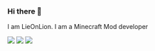### Hi there 👋

I am LieOnLion. I am a Minecraft Mod developer


![](https://img.shields.io/youtube/channel/subscribers/UCRW9cQ_rbr1K30obCA4oHUQ?style=for-the-badge&type=members&logo=youtube&logoColor=white&label=youtube&labelColor=5C27CE&color=555555) ![](https://img.shields.io/endpoint.svg?url=https://shieldsio-patreon.vercel.app/api?username=lieonlion&type=patrons&color=555555&labelColor=5C27CE&style=for-the-badge&logoColor=white) ![](https://img.shields.io/badge/dynamic/json?url=https%3A%2F%2Fdiscord.com%2Fapi%2Fv9%2Finvites%2FsA42pp6cuX%3Fwith_counts%3Dtrue&query=approximate_member_count&suffix=%20members&style=for-the-badge&logo=discord&logoColor=white&label=discord&labelColor=5C27CE&color=555555)
